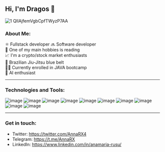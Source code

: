 ## Hi, I'm Dragos 👋

![1 QlIAjfemVgbCpfTWyzP7AA](https://p3-juejin.byteimg.com/tos-cn-i-k3u1fbpfcp/a85c7d660e3d4aaebb1f4fb0264c665d~tplv-k3u1fbpfcp-zoom-1.image)

### About Me:
⚛️ Fullstack developer 🔜 Software developer <br>
📗 One of my main hobbies is reading <br>
📈 I'm a crypto/stock market enthusiasts <br>
🥋 Brazilian Jiu-Jitsu blue belt <br>
🧑‍💻 Currently enrolled in JAVA bootcamp <br>
🤖 AI enthusiast <br>


<hr>

### Technologies and Tools:
![image](https://cdn.iconscout.com/icon/free/png-64/javascript-24-1174950.png)
![image](https://iconscout.com/icon/java-60)
![image](https://cdn.iconscout.com/icon/free/png-64/html5-41-1175209.png)
![image](https://cdn.iconscout.com/icon/free/png-64/css3-10-1175238.png)
![image](https://cdn.iconscout.com/icon/free/png-64/sass-226054.png)
![image](https://cdn.iconscout.com/icon/free/png-64/react-4-1175110.png)
![image](https://cdn.iconscout.com/icon/free/png-64/figma-3521426-2944870.png)
![image](https://cdn.iconscout.com/icon/free/png-64/gitlab-10-1175217.png)
![image](https://cdn.iconscout.com/icon/free/png-64/visual-studio-code-1868941-1583105.png)
![image](https://cdn.iconscout.com/icon/free/png-64/webstorm-3521803-2945220.png)

<hr>

### Get in touch: 
- Twitter: https://twitter.com/AnnaRX4 <br>
- Telegram: https://t.me/AnnaRX <br>
- LinkedIn: https://www.linkedin.com/in/anamaria-rusu/
